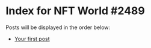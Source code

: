 # Index for NFT World #2489
Posts will be displayed in the order below:

- [Your first post](./001-first.md)

